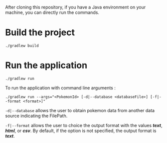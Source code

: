 After cloning this repository, if you have a Java environment on your machine, you can directly run the commands.


# Build the project

```
./gradlew build
```



# Run the application

```
./gradlew run
```

To run the application with command line arguments :

```
./gradlew run --args="<PokemonId> [-d|--database <databaseFile>] [-f|--format <format>]"
```

```-d|--database``` allows the user to obtain pokemon data from another data source indicating the FilePath.  

```-f|--format``` allows the user to choice the output format with the values ***text***, ***html***, or ***csv***. By default, if the option is not specified, the output format is ***text***.  

